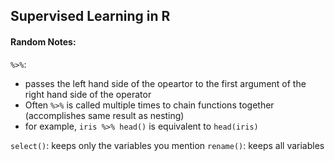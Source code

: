 ## Supervised Learning in R


#### Random Notes:
`%>%`:
- passes the left hand side of the opeartor to the first argument of the right hand side of the operator
- Often `%>%` is called multiple times to chain functions together (accomplishes same result as nesting)
- for example, `iris %>% head()` is equivalent to  `head(iris)`

`select()`: keeps only the variables you mention
`rename()`: keeps all variables 
